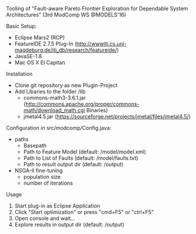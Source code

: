 Tooling of "Fault-aware Pareto Frontier Exploration for Dependable System Architectures" (3rd ModComp WS @MODELS'16)

Basic Setup:
- Eclipse Mars2 (RCP)
- FeatureIDE 2.7.5 Plug-In (http://wwwiti.cs.uni-magdeburg.de/iti_db/research/featureide/)
- JavaSE-1.8
- Mac OS X El Capitan

Installation
- Clone git repository as new Plugin-Project
- Add Libaries to the folder /lib
  - commons-math3-3.6.1.jar (http://commons.apache.org/proper/commons-math/download_math.cgi  Binaries)
  - jmetal4.5.jar (https://sourceforge.net/projects/jmetal/files/jmetal4.5/) 

Configuration in src/modcomp/Config.java:
- paths
  - Basepath
  - Path to Feature Model (default: /model/model.xml)
  - Path to List of Faults (default: /model/faults.txt)
  - Path to result output dir (default: /output)
- NSGA-II fine-tuning
  - population size
  - number of iterations

Usage
1) Start plug-in as Eclipse Application
2) Click "Start optimization" or press "cmd+F5" or "ctrl+F5"
3) Open console and wait...
4) Explore results in output dir (default: /output)
